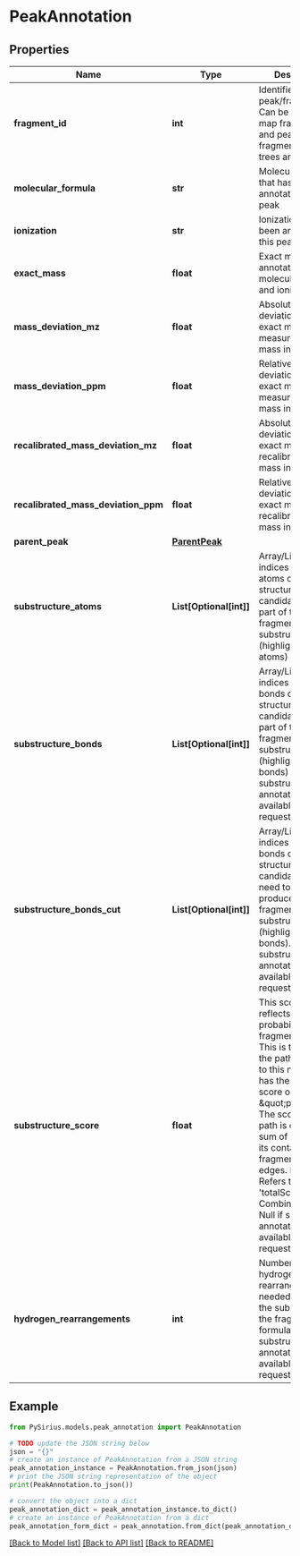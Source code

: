 # PeakAnnotation


## Properties

Name | Type | Description | Notes
------------ | ------------- | ------------- | -------------
**fragment_id** | **int** | Identifier of the peak/fragment. Can be used to map fragments and peaks  among fragmentation trees and spectra. | 
**molecular_formula** | **str** | Molecular formula that has been annotated to this peak | [optional] 
**ionization** | **str** | Ionization that has been annotated to this peak | [optional] 
**exact_mass** | **float** | Exact mass of the annotated molecular formula and ionization | [optional] 
**mass_deviation_mz** | **float** | Absolute mass deviation of the exact mass to the measured peak mass in mDa | [optional] 
**mass_deviation_ppm** | **float** | Relative mass deviation of the exact mass to the measured peak mass in ppm | [optional] 
**recalibrated_mass_deviation_mz** | **float** | Absolute mass deviation of the exact mass to the recalibrated peak mass in mDa | [optional] 
**recalibrated_mass_deviation_ppm** | **float** | Relative mass deviation of the exact mass to the recalibrated peak mass in ppm | [optional] 
**parent_peak** | [**ParentPeak**](ParentPeak.md) |  | [optional] 
**substructure_atoms** | **List[Optional[int]]** | Array/List of indices of the atoms of the structure candidate that are part of this fragments substructure  (highlighted atoms) | [optional] 
**substructure_bonds** | **List[Optional[int]]** | Array/List of indices of the bonds of the structure candidate that are part of this fragments substructure  (highlighted bonds)   Null if substructure annotation not available or not requested. | [optional] 
**substructure_bonds_cut** | **List[Optional[int]]** | Array/List of indices of the bonds of the structure candidate that need to be cut to produce this fragments  substructure (highlighted cutted bonds).   Null if substructure annotation not available or not requested. | [optional] 
**substructure_score** | **float** | This score roughly reflects the probability of this fragment forming.   This is the score of the path from root to this node which has the maximal score or \&quot;profit\&quot;.  The score of a path is equal to the sum of scores of its contained fragments and edges.  Note: Refers to &#39;totalScore&#39; in CombinatorialNode   Null if substructure annotation not available or not requested. | [optional] 
**hydrogen_rearrangements** | **int** | Number of hydrogens rearrangements needed to match the substructure to the fragment formula.   Null if substructure annotation not available or not requested. | [optional] 

## Example

```python
from PySirius.models.peak_annotation import PeakAnnotation

# TODO update the JSON string below
json = "{}"
# create an instance of PeakAnnotation from a JSON string
peak_annotation_instance = PeakAnnotation.from_json(json)
# print the JSON string representation of the object
print(PeakAnnotation.to_json())

# convert the object into a dict
peak_annotation_dict = peak_annotation_instance.to_dict()
# create an instance of PeakAnnotation from a dict
peak_annotation_form_dict = peak_annotation.from_dict(peak_annotation_dict)
```
[[Back to Model list]](../README.md#documentation-for-models) [[Back to API list]](../README.md#documentation-for-api-endpoints) [[Back to README]](../README.md)


